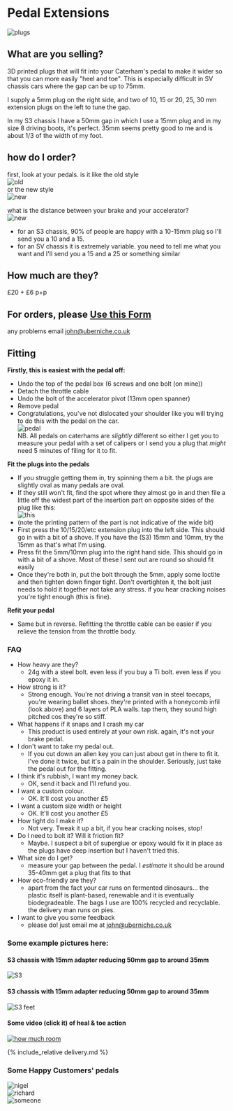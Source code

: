 # Pedal Extensions
![plugs](img/plugs.jpeg)


## What are you selling?
3D printed plugs that will fit into your Caterham's pedal to make it wider so that you can more easily "heel and toe". This is especially difficult in SV chassis cars where the gap can be up to 75mm.

I supply a 5mm plug on the right side, and two of 10, 15 or 20, 25, 30 mm extension plugs on the left to tune the gap.

In my S3 chassis I have a 50mm gap in which I use a 15mm plug and in my size 8 driving boots, it's perfect. 35mm seems pretty good to me and is about 1/3 of the width of my foot.

## how do I order?
first, look at your pedals.
is it like the old style <br/>
![old](img/old.jpeg)<br/>
or the new style<br/> 
![new](img/new.jpeg)<br/>

what is the distance between your brake and your accelerator?  
![new](img/measure-s3.jpeg)

* for an S3 chassis, 90% of people are happy with a 10-15mm plug so I'll send you a 10 and a 15.
* for an SV chassis it is extremely variable. you need to tell me what you want and I'll send you a 15 and a 25 or something similar

## How much are they?
£20 + £6 p+p

## For orders, please [Use this Form](https://docs.google.com/forms/d/e/1FAIpQLScvEn9w14sNNWIsTC3S2cNHySxAnjtrse_3nG2ZHDB76wcffg/viewform?usp=sf_link)
any problems email john@uberniche.co.uk

## Fitting
**Firstly, this is easiest with the pedal off:**
* Undo the top of the pedal box (6 screws and one bolt (on mine))
* Detach the throttle cable
* Undo the bolt of the accelerator pivot (13mm open spanner)
* Remove pedal
* Congratulations, you've not dislocated your shoulder like you will trying to do this with the pedal on the car.
  <br/>
  ![pedal](img/pedal.jpeg)
  <br/>
  NB. All pedals on caterhams are _slightly_ different so either I get you to measure your pedal with a set of calipers or I send you a plug that _might_ need 5 minutes of filing for it to fit.

**Fit the plugs into the pedals**
* If you struggle getting them in, try spinning them a bit. the plugs are slightly oval as many pedals are oval.
* If they still won't fit, find the spot where they almost go in and then file a little off the widest part of the insertion part on opposite sides of the plug like this:
  <br/>
  ![this](img/filed.jpeg)
  <br/>
* (note the printing pattern of the part is not indicative of the wide bit)
* First press the 10/15/20/etc extension plug into the left side. This should go in with a bit of a shove. If you have the (S3) 15mm and 10mm, try the 15mm as that's what I'm using.
* Press fit the 5mm/10mm plug into the right hand side. This should go in with a bit of a shove. Most of these I sent out are round so should fit easily
* Once they're both in, put the bolt through the 5mm, apply some loctite and then tighten down finger tight. Don't overtighten it, the bolt just needs to hold it together not take any stress. if you hear cracking noises you're tight enough (this is fine). 

**Refit your pedal**
* Same but in reverse. Refitting the throttle cable can be easier if you relieve the tension from the throttle body.

### FAQ
- How heavy are they?
  - 24g with a steel bolt. even less if you buy a Ti bolt. even less if you epoxy it in.
- How strong is it?
  - Strong enough. You're not driving a transit van in steel toecaps, you're wearing ballet shoes. they're printed with a honeycomb infil (look above) and 6 layers of PLA walls. tap them, they sound high pitched cos they're so stiff.
- What happens if it snaps and I crash my car
  - This product is used entirely at your own risk. again, it's not your brake pedal.
- I don't want to take my pedal out.
  - If you cut down an allen key you can just about get in there to fit it. I've done it twice, but it's a pain in the shoulder. Seriously, just take the pedal out for the fitting.
- I think it's rubbish, I want my money back.
  - OK, send it back and I'll refund you.
- I want a custom colour.
  - OK. It'll cost you another £5
- I want a custom size width or height
  - OK. It'll cost you another £5
- How tight do I make it?
  - Not very. Tweak it up a bit, if you hear cracking noises, stop!
- Do I need to bolt it? Will it friction fit?
  - Maybe. I suspect a bit of superglue or epoxy would fix it in place as the plugs have deep insertion but I haven't tried this.
- What size do I get?
  - measure your gap between the pedal. I _estimate_ it should be around 35-40mm get a plug that fits to that
- How eco-friendly are they?
  - apart from the fact your car runs on fermented dinosaurs... the plastic itself is plant-based, renewable and it is eventually biodegradeable. The bags I use are 100% recycled and recyclable. the delivery man runs on pies.
- I want to give you some feedback
  - please do! just email me at john@uberniche.co.uk

### Some example pictures here:

#### S3 chassis with 15mm adapter reducing 50mm gap to around 35mm
![S3](img/measure-s3.jpeg)
####  S3 chassis with 15mm adapter reducing 50mm gap to around 35mm
![S3 feet](img/feet.jpeg)

#### Some video (click it) of heal & toe action
[![how much room](http://img.youtube.com/vi/qONDC1MKcAo/0.jpg)](http://www.youtube.com/watch?v=qONDC1MKcAo "pedals")

{% include_relative delivery.md %}

### Some Happy Customers' pedals

![nigel](img/collage/nigel.jpg)<br>
![richard](img/collage/richard.JPG)<br>
![someone](img/collage/someone.jpeg)<br>
